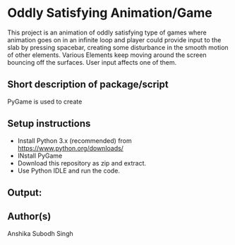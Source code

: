 # Oddly Satisfying Animation/Game
This project is an animation of oddly satisfying type of games where animation goes on in an infinite loop and player could provide input to the slab by pressing spacebar, creating some disturbance in the smooth motion of other elements. Various Elements keep moving around the screen bouncing off the surfaces. User input affects one of them.


## Short description of package/script
PyGame is used to create 
## Setup instructions
- Install Python 3.x (recommended) from https://www.python.org/downloads/
- INstall PyGame
- Download this repository as zip and extract.
- Use Python IDLE and run the code.

## Output:

## Author(s)
Anshika Subodh Singh
